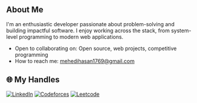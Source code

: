 ## About Me
I'm an enthusiastic developer passionate about problem-solving and building impactful software. I enjoy working across the stack, from system-level programming to modern web applications.

- Open to collaborating on: Open source, web projects, competitive programming
- How to reach me: mehedihasan1769@gmail.com

## 🌐 My Handles

[![LinkedIn](https://img.shields.io/badge/LinkedIn-0077B5?style=flat&logo=linkedin&logoColor=white)](https://www.linkedin.com/in/mehedi-hasan-akash-bb30a921a/)
[![Codeforces](https://img.shields.io/badge/Codeforces-1F8ACB?style=flat&logo=codeforces&logoColor=white)](https://codeforces.com/profile/m-h-akash)
[![Leetcode](https://img.shields.io/badge/LeetCode-FFA116?style=flat&logo=leetcode&logoColor=black)](https://leetcode.com/u/m-h-akash/)


<!--
**m-akash/m-akash** is a ✨ _special_ ✨ repository because its `README.md` (this file) appears on your GitHub profile.

- 😄 Pronouns: he/him
- ⚡ Fun fact: I can solve a Rubik's cube in under a minute!
-->
